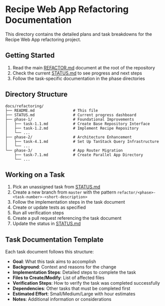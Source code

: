# Recipe Web App Refactoring Documentation

This directory contains the detailed plans and task breakdowns for the Recipe Web App refactoring project.

## Getting Started

1. Read the main [REFACTOR.md](/REFACTOR.md) document at the root of the repository
2. Check the current [STATUS.md](./STATUS.md) to see progress and next steps
3. Follow the task-specific documentation in the phase directories

## Directory Structure

```
docs/refactoring/
├── README.md                 # This file
├── STATUS.md                 # Current progress dashboard
├── phase-1/                  # Foundational Improvements
│   ├── task-1.1.md           # Create Base Repository Interface
│   ├── task-1.2.md           # Implement Recipe Repository
│   └── ...
├── phase-2/                  # Architecture Enhancement
│   ├── task-4.1.md           # Set Up TanStack Query Infrastructure
│   └── ...
└── phase-3/                  # App Router Migration
    ├── task-7.1.md           # Create Parallel App Directory
    └── ...
```

## Working on a Task

1. Pick an unassigned task from [STATUS.md](./STATUS.md)
2. Create a new branch from `master` with the pattern `refactor/<phase>-<task-number>-<short-description>`
3. Follow the implementation steps in the task document
4. Create or update tests as specified
5. Run all verification steps
6. Create a pull request referencing the task document
7. Update the status in [STATUS.md](./STATUS.md)

## Task Documentation Template

Each task document follows this structure:

- **Goal**: What this task aims to accomplish
- **Background**: Context and reasons for the change
- **Implementation Steps**: Detailed steps to complete the task
- **Files to Create/Modify**: List of affected files
- **Verification Steps**: How to verify the task was completed successfully
- **Dependencies**: Other tasks that must be completed first
- **Estimated Effort**: Small/Medium/Large with hour estimates
- **Notes**: Additional information or considerations